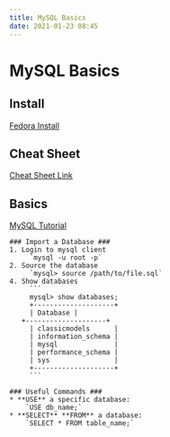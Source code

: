 ```yaml
---
title: MySQL Basics
date: 2021-01-23 08:45
---
```


# MySQL Basics #
## Install ##
[Fedora Install](https://docs.fedoraproject.org/en-US/quick-docs/installing-mysql-mariadb/)

## Cheat Sheet ##

[Cheat Sheet Link](https://www.mysqltutorial.org/mysql-cheat-sheet.aspx)

## Basics ##
[MySQL Tutorial](https://www.mysqltutorial.org/mysql-sample-database.aspx)

	### Import a Database ###
	1. Login to mysql client
		 `mysql -u root -p`
	2. Source the database
		 `mysql> source /path/to/file.sql`
	4. Show databases 
		 ```
		 mysql> show databases;
		 +--------------------+
		 | Database |
	   +--------------------+
		 | classicmodels      |
		 | information_schema |
		 | mysql              |
		 | performance_schema |
		 | sys                |
		 +--------------------+
		 ```
		 
	### Useful Commands ###
	* **USE** a specific database:
		`USE db_name;`
	* **SELECT** **FROM** a database:
		`SELECT * FROM table_name;`
	
